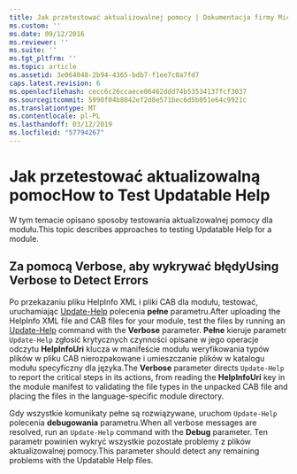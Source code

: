 ```yaml
---
title: Jak przetestować aktualizowalnej pomocy | Dokumentacja firmy Microsoft
ms.custom: ''
ms.date: 09/12/2016
ms.reviewer: ''
ms.suite: ''
ms.tgt_pltfrm: ''
ms.topic: article
ms.assetid: 3e064048-2b94-4365-bdb7-f1ee7c0a7fd7
caps.latest.revision: 6
ms.openlocfilehash: cecc6c26ccaece06462ddd74b53534137fcf3037
ms.sourcegitcommit: 5990f04b8042ef2d8e571bec6d5b051e64c9921c
ms.translationtype: MT
ms.contentlocale: pl-PL
ms.lasthandoff: 03/12/2019
ms.locfileid: "57794267"
---
```

# <a name="how-to-test-updatable-help"></a><span data-ttu-id="b801f-102">Jak przetestować aktualizowalną pomoc</span><span class="sxs-lookup"><span data-stu-id="b801f-102">How to Test Updatable Help</span></span>

<span data-ttu-id="b801f-103">W tym temacie opisano sposoby testowania aktualizowalnej pomocy dla modułu.</span><span class="sxs-lookup"><span data-stu-id="b801f-103">This topic describes approaches to testing Updatable Help for a module.</span></span>

## <a name="using-verbose-to-detect-errors"></a><span data-ttu-id="b801f-104">Za pomocą Verbose, aby wykrywać błędy</span><span class="sxs-lookup"><span data-stu-id="b801f-104">Using Verbose to Detect Errors</span></span>

<span data-ttu-id="b801f-105">Po przekazaniu pliku HelpInfo XML i pliki CAB dla modułu, testować, uruchamiając [Update-Help](/powershell/module/Microsoft.PowerShell.Core/Update-Help) polecenia **pełne** parametru.</span><span class="sxs-lookup"><span data-stu-id="b801f-105">After uploading the HelpInfo XML file and CAB files for your module, test the files by running an [Update-Help](/powershell/module/Microsoft.PowerShell.Core/Update-Help) command with the **Verbose** parameter.</span></span> <span data-ttu-id="b801f-106">**Pełne** kieruje parametr `Update-Help` zgłosić krytycznych czynności opisane w jego operacje odczytu **HelpInfoUri** klucza w manifeście modułu weryfikowania typów plików w pliku CAB nierozpakowane i umieszczanie plików w katalogu modułu specyficzny dla języka.</span><span class="sxs-lookup"><span data-stu-id="b801f-106">The **Verbose** parameter directs `Update-Help` to report the critical steps in its actions, from reading the **HelpInfoUri** key in the module manifest to validating the file types in the unpacked CAB file and placing the files in the language-specific module directory.</span></span>

<span data-ttu-id="b801f-107">Gdy wszystkie komunikaty pełne są rozwiązywane, uruchom `Update-Help` polecenia **debugowania** parametru.</span><span class="sxs-lookup"><span data-stu-id="b801f-107">When all verbose messages are resolved, run an `Update-Help` command with the **Debug** parameter.</span></span> <span data-ttu-id="b801f-108">Ten parametr powinien wykryć wszystkie pozostałe problemy z plików aktualizowalnej pomocy.</span><span class="sxs-lookup"><span data-stu-id="b801f-108">This parameter should detect any remaining problems with the Updatable Help files.</span></span>
